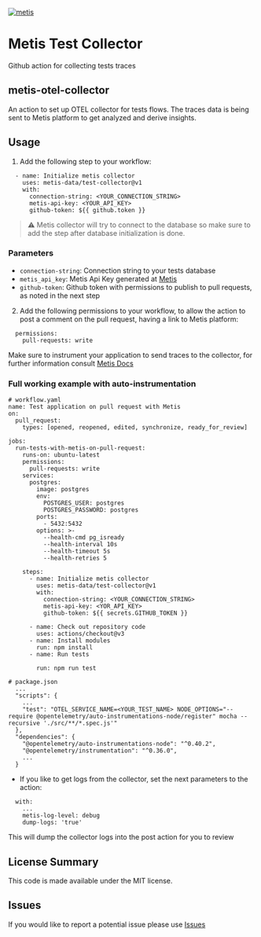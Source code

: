 [![metis](https://static-asserts-public.s3.eu-central-1.amazonaws.com/metis-min-logo.png)](https://www.metisdata.io/)

# Metis Test Collector
Github action for collecting tests traces

## metis-otel-collector
An action to set up OTEL collector for tests flows. The traces data is being sent to Metis platform to get analyzed 
and derive insights.

## Usage
1. Add the following step to your workflow:
```shell
  - name: Initialize metis collector
    uses: metis-data/test-collector@v1
    with:
      connection-string: <YOUR_CONNECTION_STRING>
      metis-api-key: <YOUR_API_KEY>
      github-token: ${{ github.token }}
```
> :warning:  Metis collector will try to connect to the database so make sure to add the step after database initialization is done.
### Parameters
  - `connection-string`: Connection string to your tests database
  - `metis_api_key`: Metis Api Key generated at [Metis](https://app.metisdata.io/)
  - `github-token`: Github token with permissions to publish to pull requests, as noted in the next step

2. Add the following permissions to your workflow, to allow the action to post a comment on the pull request, having a link to Metis platform:
```shell
  permissions:
    pull-requests: write
```

Make sure to instrument your application to send traces to the collector, for further information consult [Metis Docs](https://docs.metisdata.io/Prevention/Prevention_performance/)

### Full working example with auto-instrumentation
```shell
# workflow.yaml
name: Test application on pull request with Metis
on:
  pull_request:
    types: [opened, reopened, edited, synchronize, ready_for_review]

jobs:
  run-tests-with-metis-on-pull-request:
    runs-on: ubuntu-latest
    permissions:
      pull-requests: write
    services:
      postgres:
        image: postgres
        env:
          POSTGRES_USER: postgres
          POSTGRES_PASSWORD: postgres
        ports:
          - 5432:5432
        options: >-
          --health-cmd pg_isready
          --health-interval 10s
          --health-timeout 5s
          --health-retries 5

    steps:
      - name: Initialize metis collector
        uses: metis-data/test-collector@v1
        with:
          connection-string: <YOUR_CONNECTION_STRING>
          metis-api-key: <YOR_API_KEY>
          github-token: ${{ secrets.GITHUB_TOKEN }}

      - name: Check out repository code
        uses: actions/checkout@v3
      - name: Install modules
        run: npm install
      - name: Run tests

        run: npm run test
```
```shell
# package.json
  ...
  "scripts": {
    ...
    "test": "OTEL_SERVICE_NAME=<YOUR_TEST_NAME> NODE_OPTIONS="--require @opentelemetry/auto-instrumentations-node/register" mocha --recursive './src/**/*.spec.js'"
  },
  "dependencies": {
    "@opentelemetry/auto-instrumentations-node": "^0.40.2",
    "@opentelemetry/instrumentation": "^0.36.0",
    ...
  }
```

* If you like to get logs from the collector, set the next parameters to the action:
```shell
  with:
    ...
    metis-log-level: debug
    dump-logs: 'true'
```
This will dump the collector logs into the post action for you to review

## License Summary
This code is made available under the MIT license.

## Issues
If you would like to report a potential issue please use [Issues](https://github.com/metis-data/test-collector/issues)